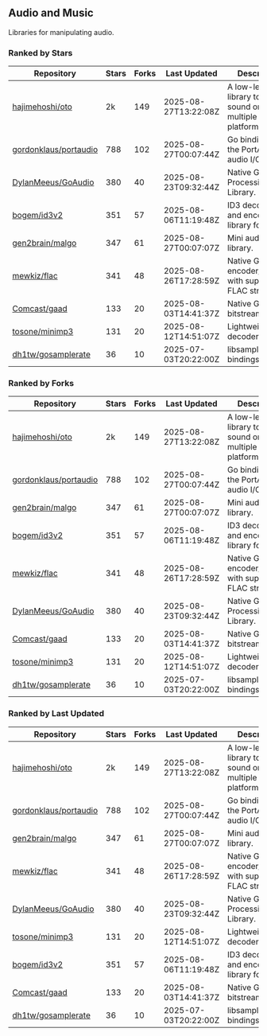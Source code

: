 ## Audio and Music

Libraries for manipulating audio.

### Ranked by Stars

| Repository | Stars | Forks | Last Updated | Description | 
|------------|-------|-------|--------------|-------------|
| [hajimehoshi/oto](https://github.com/hajimehoshi/oto) | 2k | 149 | 2025-08-27T13:22:08Z |  A low-level library to play sound on multiple platforms. |
| [gordonklaus/portaudio](https://github.com/gordonklaus/portaudio) | 788 | 102 | 2025-08-27T00:07:44Z |  Go bindings for the PortAudio audio I/O library. |
| [DylanMeeus/GoAudio](https://github.com/DylanMeeus/GoAudio) | 380 | 40 | 2025-08-23T09:32:44Z |  Native Go Audio Processing Library. |
| [bogem/id3v2](https://github.com/bogem/id3v2) | 351 | 57 | 2025-08-06T11:19:48Z |  ID3 decoding and encoding library for Go. |
| [gen2brain/malgo](https://github.com/gen2brain/malgo) | 347 | 61 | 2025-08-27T00:07:07Z |  Mini audio library. |
| [mewkiz/flac](https://github.com/mewkiz/flac) | 341 | 48 | 2025-08-26T17:28:59Z |  Native Go FLAC encoder/decoder with support for FLAC streams. |
| [Comcast/gaad](https://github.com/Comcast/gaad) | 133 | 20 | 2025-08-03T14:41:37Z |  Native Go AAC bitstream parser. |
| [tosone/minimp3](https://github.com/tosone/minimp3) | 131 | 20 | 2025-08-12T14:51:07Z |  Lightweight MP3 decoder library. |
| [dh1tw/gosamplerate](https://github.com/dh1tw/gosamplerate) | 36 | 10 | 2025-07-03T20:22:00Z |  libsamplerate bindings for go. |

### Ranked by Forks

| Repository | Stars | Forks | Last Updated | Description | 
|------------|-------|-------|--------------|-------------|
| [hajimehoshi/oto](https://github.com/hajimehoshi/oto) | 2k | 149 | 2025-08-27T13:22:08Z |  A low-level library to play sound on multiple platforms. |
| [gordonklaus/portaudio](https://github.com/gordonklaus/portaudio) | 788 | 102 | 2025-08-27T00:07:44Z |  Go bindings for the PortAudio audio I/O library. |
| [gen2brain/malgo](https://github.com/gen2brain/malgo) | 347 | 61 | 2025-08-27T00:07:07Z |  Mini audio library. |
| [bogem/id3v2](https://github.com/bogem/id3v2) | 351 | 57 | 2025-08-06T11:19:48Z |  ID3 decoding and encoding library for Go. |
| [mewkiz/flac](https://github.com/mewkiz/flac) | 341 | 48 | 2025-08-26T17:28:59Z |  Native Go FLAC encoder/decoder with support for FLAC streams. |
| [DylanMeeus/GoAudio](https://github.com/DylanMeeus/GoAudio) | 380 | 40 | 2025-08-23T09:32:44Z |  Native Go Audio Processing Library. |
| [Comcast/gaad](https://github.com/Comcast/gaad) | 133 | 20 | 2025-08-03T14:41:37Z |  Native Go AAC bitstream parser. |
| [tosone/minimp3](https://github.com/tosone/minimp3) | 131 | 20 | 2025-08-12T14:51:07Z |  Lightweight MP3 decoder library. |
| [dh1tw/gosamplerate](https://github.com/dh1tw/gosamplerate) | 36 | 10 | 2025-07-03T20:22:00Z |  libsamplerate bindings for go. |

### Ranked by Last Updated

| Repository | Stars | Forks | Last Updated | Description | 
|------------|-------|-------|--------------|-------------|
| [hajimehoshi/oto](https://github.com/hajimehoshi/oto) | 2k | 149 | 2025-08-27T13:22:08Z |  A low-level library to play sound on multiple platforms. |
| [gordonklaus/portaudio](https://github.com/gordonklaus/portaudio) | 788 | 102 | 2025-08-27T00:07:44Z |  Go bindings for the PortAudio audio I/O library. |
| [gen2brain/malgo](https://github.com/gen2brain/malgo) | 347 | 61 | 2025-08-27T00:07:07Z |  Mini audio library. |
| [mewkiz/flac](https://github.com/mewkiz/flac) | 341 | 48 | 2025-08-26T17:28:59Z |  Native Go FLAC encoder/decoder with support for FLAC streams. |
| [DylanMeeus/GoAudio](https://github.com/DylanMeeus/GoAudio) | 380 | 40 | 2025-08-23T09:32:44Z |  Native Go Audio Processing Library. |
| [tosone/minimp3](https://github.com/tosone/minimp3) | 131 | 20 | 2025-08-12T14:51:07Z |  Lightweight MP3 decoder library. |
| [bogem/id3v2](https://github.com/bogem/id3v2) | 351 | 57 | 2025-08-06T11:19:48Z |  ID3 decoding and encoding library for Go. |
| [Comcast/gaad](https://github.com/Comcast/gaad) | 133 | 20 | 2025-08-03T14:41:37Z |  Native Go AAC bitstream parser. |
| [dh1tw/gosamplerate](https://github.com/dh1tw/gosamplerate) | 36 | 10 | 2025-07-03T20:22:00Z |  libsamplerate bindings for go. |

